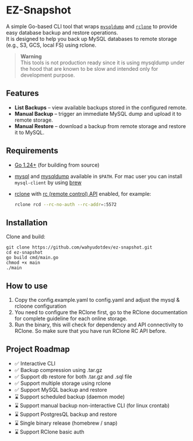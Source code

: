 # EZ-Snapshot

A simple Go-based CLI tool that wraps [`mysqldump`](https://dev.mysql.com/doc/refman/8.0/en/mysqldump.html) and [
`rclone`](https://rclone.org/) to provide easy database backup and restore operations.  
It is designed to help you back up MySQL databases to remote storage (e.g., S3, GCS, local FS) using rclone.

> **Warning**  
> This tools is not production ready since it is using mysqldump under the hood 
> that are known to be slow and intended only for development purpose.


## Features

- **List Backups** – view available backups stored in the configured remote.
- **Manual Backup** – trigger an immediate MySQL dump and upload it to remote storage.
- **Manual Restore** – download a backup from remote storage and restore it to MySQL.

## Requirements

- [Go 1.24+](https://go.dev/doc/install) (for building from source)
- [mysql](https://dev.mysql.com) and [mysqldump](https://dev.mysql.com/doc/refman/8.0/en/mysqldump.html) available in
  `$PATH`. For mac user you can install ```mysql-client``` by
  using [brew](https://formulae.brew.sh/formula/mysql-client)
- [rclone](https://rclone.org/) with [rc (remote control) API](https://rclone.org/rc/) enabled, for example:

  ```bash
  rclone rcd --rc-no-auth --rc-addr=:5572

## Installation

Clone and build:

```shell
git clone https://github.com/wahyudotdev/ez-snapshot.git
cd ez-snapshot
go build cmd/main.go
chmod +x main
./main
```

## How to use

1. Copy the config.example.yaml to config.yaml and adjust the mysql & rcloone configuration
2. You need to configure the RClone first, go to the RClone documentation for complete guideline for each online storage.
3. Run the binary, this will check for dependency and API connectivity to RClone. So make sure that you have run RClone
   RC API before.

## Project Roadmap

- ✅ Interactive CLI
- ✅ Backup compression using .tar.gz
- ✅ Support db restore for both .tar.gz and .sql file
- ✅ Support multiple storage using rclone
- ✅ Support MySQL backup and restore
- ⌛️ Support scheduled backup (daemon mode)
- ⌛️ Support manual backup non-interactive CLI (for linux crontab)
- ⌛️ Support PostgresQL backup and restore
- ⌛️ Single binary release (homebrew / snap)
- ⌛️ Support RClone basic auth